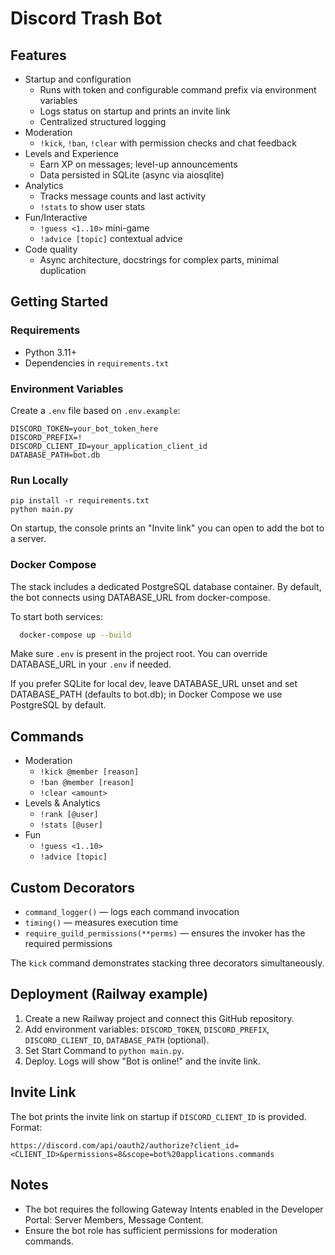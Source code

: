 # Discord Trash Bot

## Features
- Startup and configuration
  - Runs with token and configurable command prefix via environment variables
  - Logs status on startup and prints an invite link
  - Centralized structured logging
- Moderation
  - `!kick`, `!ban`, `!clear` with permission checks and chat feedback
- Levels and Experience
  - Earn XP on messages; level-up announcements
  - Data persisted in SQLite (async via aiosqlite)
- Analytics
  - Tracks message counts and last activity
  - `!stats` to show user stats
- Fun/Interactive
  - `!guess <1..10>` mini-game
  - `!advice [topic]` contextual advice
- Code quality
  - Async architecture, docstrings for complex parts, minimal duplication

## Getting Started

### Requirements
- Python 3.11+
- Dependencies in `requirements.txt`

### Environment Variables
Create a `.env` file based on `.env.example`:

```
DISCORD_TOKEN=your_bot_token_here
DISCORD_PREFIX=!
DISCORD_CLIENT_ID=your_application_client_id
DATABASE_PATH=bot.db
```

### Run Locally
```
pip install -r requirements.txt
python main.py
```
On startup, the console prints an "Invite link" you can open to add the bot to a server.

### Docker Compose
The stack includes a dedicated PostgreSQL database container. By default, the bot connects using DATABASE_URL from docker-compose.

To start both services:
```bash
  docker-compose up --build
```
Make sure `.env` is present in the project root. You can override DATABASE_URL in your `.env` if needed.

If you prefer SQLite for local dev, leave DATABASE_URL unset and set DATABASE_PATH (defaults to bot.db); in Docker Compose we use PostgreSQL by default.

## Commands
- Moderation
  - `!kick @member [reason]`
  - `!ban @member [reason]`
  - `!clear <amount>`
- Levels & Analytics
  - `!rank [@user]`
  - `!stats [@user]`
- Fun
  - `!guess <1..10>`
  - `!advice [topic]`

## Custom Decorators
- `command_logger()` — logs each command invocation
- `timing()` — measures execution time
- `require_guild_permissions(**perms)` — ensures the invoker has the required permissions

The `kick` command demonstrates stacking three decorators simultaneously.

## Deployment (Railway example)
1. Create a new Railway project and connect this GitHub repository.
2. Add environment variables: `DISCORD_TOKEN`, `DISCORD_PREFIX`, `DISCORD_CLIENT_ID`, `DATABASE_PATH` (optional).
3. Set Start Command to `python main.py`.
4. Deploy. Logs will show "Bot is online!" and the invite link.

## Invite Link
The bot prints the invite link on startup if `DISCORD_CLIENT_ID` is provided. Format:
```
https://discord.com/api/oauth2/authorize?client_id=<CLIENT_ID>&permissions=8&scope=bot%20applications.commands
```

## Notes
- The bot requires the following Gateway Intents enabled in the Developer Portal: Server Members, Message Content.
- Ensure the bot role has sufficient permissions for moderation commands.
